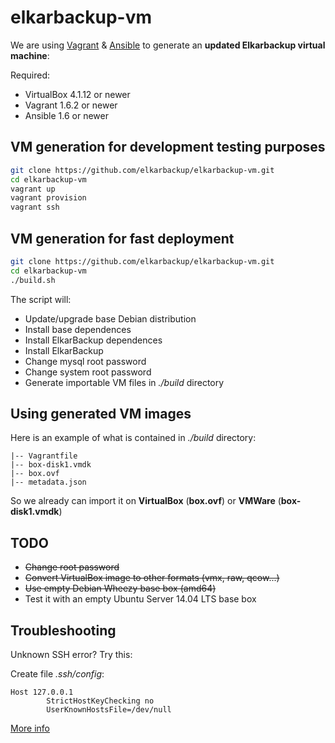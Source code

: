 elkarbackup-vm
==============

We are using [Vagrant](http://www.vagrantup.com/) & [Ansible](http://www.ansible.com/home) to generate an **updated Elkarbackup virtual machine**:

Required:
 * VirtualBox 4.1.12 or newer
 * Vagrant 1.6.2 or newer
 * Ansible 1.6 or newer

VM generation for development testing purposes
---------------

```sh
git clone https://github.com/elkarbackup/elkarbackup-vm.git
cd elkarbackup-vm
vagrant up
vagrant provision
vagrant ssh
```

VM generation for fast deployment
---------------

```sh
git clone https://github.com/elkarbackup/elkarbackup-vm.git
cd elkarbackup-vm
./build.sh
```

The script will:
 * Update/upgrade base Debian distribution
 * Install base dependences
 * Install ElkarBackup dependences
 * Install ElkarBackup
 * Change mysql root password
 * Change system root password
 * Generate importable VM files in _./build_ directory


Using generated VM images
--------------------------

Here is an example of what is contained in _./build_ directory:

```
|-- Vagrantfile
|-- box-disk1.vmdk
|-- box.ovf
|-- metadata.json
```

So we already can import it on **VirtualBox** (__box.ovf__) or **VMWare** (__box-disk1.vmdk__)


TODO
------

 * ~~Change root password~~
 * ~~Convert VirtualBox image to other formats (vmx, raw, qcow...)~~
 * ~~Use empty Debian Wheezy base box (amd64)~~
 * Test it with an empty Ubuntu Server 14.04 LTS base box

Troubleshooting
-----------------

Unknown SSH error? Try this:

Create file _.ssh/config_:

```
Host 127.0.0.1
        StrictHostKeyChecking no
        UserKnownHostsFile=/dev/null
```

[More info](http://www.midwesternmac.com/blogs/jeff-geerling/fixing-ssh-unknown-error-when)
